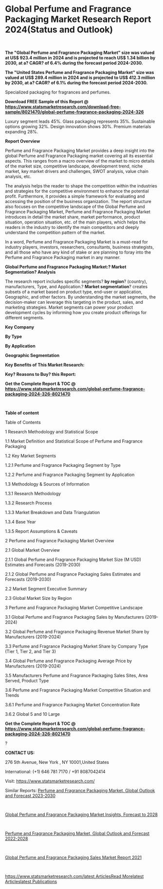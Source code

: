 <h1>Global Perfume and Fragrance Packaging Market Research Report 2024(Status and Outlook)</h1><br/><p><strong>The "Global Perfume and Fragrance Packaging Market" size was valued at US$ 923.4 million in 2024 and is projected to reach US$ 1.34 billion by 2030, at a? <strong>CAGR</strong>? of 6.4% during the forecast period 2024-2030.</strong></p>
 
 
 
 <p><strong>The "United States Perfume and Fragrance Packaging Market" size was valued at US$ 289.4 million in 2024 and is projected to US$ 412.3 million by 2030, at a? <strong>CAGR</strong>? of 6.1% during the forecast period 2024-2030.</strong></p>
 
 
 
 <p>Specialized packaging for fragrances and perfumes.</p>
 
 
 
 <p><strong>Download FREE Sample of this Report @ <a href="https://www.statsmarketresearch.com/download-free-sample/8021470/global-perfume-fragrance-packaging-2024-326">https://www.statsmarketresearch.com/download-free-sample/8021470/global-perfume-fragrance-packaging-2024-326</a></strong></p>
 
 
 
 <p>Luxury segment leads 45%. Glass packaging represents 35%. Sustainable options growing 32%. Design innovation shows 30%. Premium materials expanding 28%.</p>
 
 
 
 <p><strong>Report Overview</strong></p>
 
 
 
 <p>Perfume and Fragrance Packaging Market provides a deep insight into the global Perfume and Fragrance Packaging market covering all its essential aspects. This ranges from a macro overview of the market to micro details of the market size, competitive landscape, development trend, niche market, key market drivers and challenges, SWOT analysis, value chain analysis, etc.</p>
 
 
 
 <p>The analysis helps the reader to shape the competition within the industries and strategies for the competitive environment to enhance the potential profit. Furthermore, it provides a simple framework for evaluating and accessing the position of the business organization. The report structure also focuses on the competitive landscape of the Global Perfume and Fragrance Packaging Market, Perfume and Fragrance Packaging Market introduces in detail the market share, market performance, product situation, operation situation, etc. of the main players, which helps the readers in the industry to identify the main competitors and deeply understand the competition pattern of the market.</p>
 
 
 
 <p>In a word, Perfume and Fragrance Packaging Market is a must-read for industry players, investors, researchers, consultants, business strategists, and all those who have any kind of stake or are planning to foray into the Perfume and Fragrance Packaging market in any manner.</p>
 
 
 
 <p><strong>Global Perfume and Fragrance Packaging Market:? Market Segmentation? Analysis</strong></p>
 
 
 
 <p>The research report includes specific segments? <strong>by region</strong>? (country), manufacturers, Type, and Application.? <strong>Market segmentation</strong>? creates subsets of a market based on product type, end-user or application, Geographic, and other factors. By understanding the market segments, the decision-maker can leverage this targeting in the product, sales, and marketing strategies. Market segments can power your product development cycles by informing how you create product offerings for different segments.</p>
 
 
 
 <p><strong>Key Company</strong></p>
 
 
 
 <p><strong>By Type</strong></p>
 
 
 
 <p><strong><strong>By Application</strong></strong></p>
 
 
 
 <p><strong>Geographic Segmentation</strong></p>
 
 
 
 <p><strong>Key Benefits of This Market Research:</strong></p>
 
 
 
 <p><strong>Key? <strong>Reasons to Buy</strong>? this Report:</strong></p>
 
 
 
 <div><b>Get the Complete Report & TOC @ <a href="https://www.statsmarketresearch.com/global-perfume-fragrance-packaging-2024-326-8021470">https://www.statsmarketresearch.com/global-perfume-fragrance-packaging-2024-326-8021470</a></b></div>
 
 
 
 <p><br />
 
 <b>Table of content</b></p>
 
 
 
 <p>Table of Contents<br />
 
 1 Research Methodology and Statistical Scope<br />
 
 1.1 Market Definition and Statistical Scope of Perfume and Fragrance Packaging<br />
 
 1.2 Key Market Segments<br />
 
 1.2.1 Perfume and Fragrance Packaging Segment by Type<br />
 
 1.2.2 Perfume and Fragrance Packaging Segment by Application<br />
 
 1.3 Methodology & Sources of Information<br />
 
 1.3.1 Research Methodology<br />
 
 1.3.2 Research Process<br />
 
 1.3.3 Market Breakdown and Data Triangulation<br />
 
 1.3.4 Base Year<br />
 
 1.3.5 Report Assumptions & Caveats<br />
 
 2 Perfume and Fragrance Packaging Market Overview<br />
 
 2.1 Global Market Overview<br />
 
 2.1.1 Global Perfume and Fragrance Packaging Market Size (M USD) Estimates and Forecasts (2019-2030)<br />
 
 2.1.2 Global Perfume and Fragrance Packaging Sales Estimates and Forecasts (2019-2030)<br />
 
 2.2 Market Segment Executive Summary<br />
 
 2.3 Global Market Size by Region<br />
 
 3 Perfume and Fragrance Packaging Market Competitive Landscape<br />
 
 3.1 Global Perfume and Fragrance Packaging Sales by Manufacturers (2019-2024)<br />
 
 3.2 Global Perfume and Fragrance Packaging Revenue Market Share by Manufacturers (2019-2024)<br />
 
 3.3 Perfume and Fragrance Packaging Market Share by Company Type (Tier 1, Tier 2, and Tier 3)<br />
 
 3.4 Global Perfume and Fragrance Packaging Average Price by Manufacturers (2019-2024)<br />
 
 3.5 Manufacturers Perfume and Fragrance Packaging Sales Sites, Area Served, Product Type<br />
 
 3.6 Perfume and Fragrance Packaging Market Competitive Situation and Trends<br />
 
 3.6.1 Perfume and Fragrance Packaging Market Concentration Rate<br />
 
 3.6.2 Global 5 and 10 Large</p>
 
 
 
 <div><b>Get the Complete Report & TOC @ <a href="https://www.statsmarketresearch.com/global-perfume-fragrance-packaging-2024-326-8021470">https://www.statsmarketresearch.com/global-perfume-fragrance-packaging-2024-326-8021470</a></b></div>
 
 
 
 <p>? </p>
 
 
 
 <p><b>CONTACT US:</b><br />
 
 276 5th Avenue, New York , NY 10001,United States<br />
 
 International: (+1) 646 781 7170 / +91 8087042414<br />
 
 Visit: <a href="https://www.statsmarketresearch.com/">https://www.statsmarketresearch.com/</a><br />
 
 Similar Reports: <a href="https://www.statsmarketresearch.com/global-perfume-fragrance-packaging-2024-326-8021470">Perfume and Fragrance Packaging Market, Global Outlook and Forecast 2023-2030</a><br />
 
 <br />
 
 <a href="https://www.statsmarketresearch.com/global-perfume-fragrance-packaging-2024-326-8021470">Global Perfume and Fragrance Packaging Market Insights, Forecast to 2028</a><br />
 
 <br />
 
 <a href="https://www.statsmarketresearch.com/global-perfume-fragrance-packaging-2024-326-8021470">Perfume and Fragrance Packaging Market, Global Outlook and Forecast 2022-2028</a><br />
 
 <br />
 
 <a href="https://www.statsmarketresearch.com/global-perfume-fragrance-packaging-2024-326-8021470">Global Perfume and Fragrance Packaging Sales Market Report 2021</a><br />
 
 <br />
 
 <a href="https://gyeongbokgung.com">https://www.statsmarketresearch.com/</a><a href="https://hallyeomaritime.com">latest Articles</a><a href="https://jingwansa.com">Read More</a><a href="https://nguoiviet.jp/">latest Articles</a><a href="https://www.intelmarketresearch.com/">latest Publications</a></p>